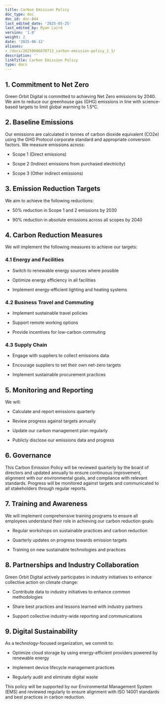 ```yaml
---
title: Carbon Emission Policy
doc_type: doc
doc_id: doc-844
last_edited_date: '2025-05-25'
last_edited_by: Ryan Laird
version: '1.0'
weight: 2
date: '2025-06-12'
aliases:
- /docs/20250606070713_carbon-emission-policy_1_1/
description: ''
linkTitle: Carbon Emission Policy
type: docs
---
```


<!-- Unsupported block type: table_of_contents -->

## 1. Commitment to Net Zero

Green Orbit Digital is committed to achieving Net Zero emissions by 2040. We aim to reduce our greenhouse gas (GHG) emissions in line with science-based targets to limit global warming to 1.5°C.

## 2. Baseline Emissions

Our emissions are calculated in tonnes of carbon dioxide equivalent (CO2e) using the GHG Protocol corporate standard and appropriate conversion factors. We measure emissions across:

- Scope 1 (Direct emissions)

- Scope 2 (Indirect emissions from purchased electricity)

- Scope 3 (Other indirect emissions)

## 3. Emission Reduction Targets

We aim to achieve the following reductions:

- 50% reduction in Scope 1 and 2 emissions by 2030

- 90% reduction in absolute emissions across all scopes by 2040

## 4. Carbon Reduction Measures

We will implement the following measures to achieve our targets:

### 4.1 Energy and Facilities

- Switch to renewable energy sources where possible

- Optimize energy efficiency in all facilities

- Implement energy-efficient lighting and heating systems

### 4.2 Business Travel and Commuting

- Implement sustainable travel policies

- Support remote working options

- Provide incentives for low-carbon commuting

### 4.3 Supply Chain

- Engage with suppliers to collect emissions data

- Encourage suppliers to set their own net-zero targets

- Implement sustainable procurement practices

## 5. Monitoring and Reporting

We will:

- Calculate and report emissions quarterly

- Review progress against targets annually

- Update our carbon management plan regularly

- Publicly disclose our emissions data and progress

## 6. Governance

This Carbon Emission Policy will be reviewed quarterly by the board of directors and updated annually to ensure continuous improvement, alignment with our environmental goals, and compliance with relevant standards. Progress will be monitored against targets and communicated to all stakeholders through regular reports.



## 7. Training and Awareness

We will implement comprehensive training programs to ensure all employees understand their role in achieving our carbon reduction goals:

- Regular workshops on sustainable practices and carbon reduction

- Quarterly updates on progress towards emission targets

- Training on new sustainable technologies and practices

## 8. Partnerships and Industry Collaboration

Green Orbit Digital actively participates in industry initiatives to enhance collective action on climate change:

- Contribute data to industry initiatives to enhance common methodologies

- Share best practices and lessons learned with industry partners

- Support collective industry-wide reporting and communications

## 9. Digital Sustainability

As a technology-focused organization, we commit to:

- Optimize cloud storage by using energy-efficient providers powered by renewable energy

- Implement device lifecycle management practices

- Regularly audit and eliminate digital waste

This policy will be supported by our Environmental Management System (EMS) and reviewed regularly to ensure alignment with ISO 14001 standards and best practices in carbon reduction.

<!-- Unsupported block type: child_database -->

